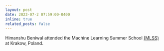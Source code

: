 ```yaml
---
layout: post
date: 2023-07-2 07:59:00-0400
inline: true
related_posts: false
---
```


Himanshu Beniwal attended the Machine Learning Summer School [(MLSS)](https://mlss2023.mlinpl.org/) at Krakow, Poland.
